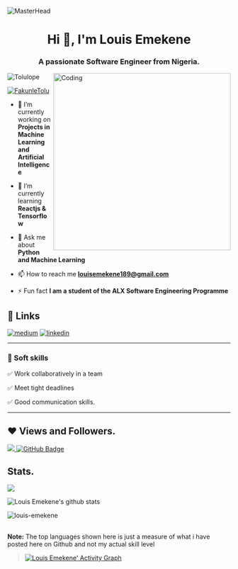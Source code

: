 
 ![MasterHead](https://blog.bit.ai/wp-content/uploads/2018/09/How-to-Embed-GitHub-Gists-in-Your-Documents-Blog-Banner.png)
<h1 align="center">Hi 👋, I'm Louis Emekene</h1>
<h3 align="center">A passionate Software Engineer from Nigeria.</h3>
<img align= "right" alt="Coding" width="400" src="https://cdn.dribbble.com/users/1162077/screenshots/3848914/media/320984a9ca58b3c73274c9259ecf6de8.gif">

<p align="left"> <img src="https://komarev.com/ghpvc/?username=louis-emekene&label=Profile%20views&color=0e75b6&style=flat" alt="Tolulope" /> </p>

<p align="left"> <a href="https://twitter.com/FakunleTolu" target="blank"><img src="https://img.shields.io/twitter/follow/FakunleTolu?logo=twitter&style=for-the-badge" alt="FakunleTolu" /></a> </p>

- 🔭 I’m currently working on **Projects in Machine Learning and Artificial Intelligence**

- 🌱 I’m currently learning **Reactjs & Tensorflow**

- 💬 Ask me about **Python and Machine Learning**

- 📫 How to reach me **louisemekene189@gmail.com**

- ⚡ Fun fact **I am a student of the ALX Software Engineering Programme**
 
 ## 🔗 Links
[![medium](https://img.shields.io/badge/medium-fff?style=for-the-badge&logo=medium&logoColor=black)](https://medium.com/@louisemekene189)
[![linkedin](https://img.shields.io/badge/linkedin-0A66C2?style=for-the-badge&logo=linkedin&logoColor=white)](https://www.linkedin.com/in/louis-emekene-92b3461b2)



<hr>

### 👔 Soft skills

✅ Work collaboratively in a team

✅ Meet tight deadlines

✅ Good communication skills.

<hr>

## ❤ Views and Followers.

<a href="https://github.com/louis-emekene/github-profile-views-counter">
    <img src="https://komarev.com/ghpvc/?username=louis-emekene">
</a>
<a href="https://github.com/louis-emekene?tab=followers"><img src="https://img.shields.io/github/followers/louis-emekene?label=Followers&style=social" alt="GitHub Badge"></a>


 <br>
 
 
 ## Stats.
 <p><img align="center" src="https://github-readme-stats.vercel.app/api/top-langs/?username=louis-emekene&layout=compact&theme=dark&hide_border=false" /></p>
<p><img align="center" src="https://github-readme-stats.vercel.app/api?username=louis-emekene&show_icons=true&include_all_commits=true&count_private=true&layout=compact&theme=dark&hide_border=false&border_radius=2&hide=contribs" alt="Louis Emekene's github stats" /></p>

<p><img align="center" src="https://github-readme-streak-stats.herokuapp.com/?user=louis-emekene&theme=dark" alt="louis-emekene" /></p>
<br/>
 <b>Note:</b> The top languages shown here is just a measure of what i have posted here on Github and not my actual skill level


> <a href="https://github.com/louis-emekene/github-readme-activity-graph"><img alt="Louis Emekene' Activity Graph" src="https://activity-graph.herokuapp.com/graph?username=louis-emekene&bg_color=0D1117&color=5BCDEC&line=5BCDEC&point=FFFFFF&hide_border=true" /></a>

<br/>

<!---
louis-emekene/louis-emekene is a ✨ special ✨ repository because its `README.md` (this file) appears on your GitHub profile.
You can click the Preview link to take a look at your changes.
--->
